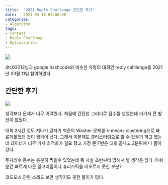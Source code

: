 ```yaml
---
title:  "2021 Reply Challenge 간단한 후기"
date:   2021-03-16 00:00:00
categories:
- Algorithm
tags:
- Contest
- Reply Challenge
- Optimization
---
```

![](https://i.imgur.com/DQG7n7L.png)

dtc03012님과 google hashcode와 비슷한 유형의 대회인 reply cahllenge를 2021년 03월 11일 참여하였다.

## 간단한 후기

![](https://i.imgur.com/XTJaSmU.png)

생각보다 문제가 너무 어려웠다. 
처음에 간단한 그리디로 점수를 얻었는데 거기서 큰 발전이 없었다.

대회 2시간 정도 지나가 갑자기 백준의 Washer 문제를 k-means clustering으로 빠르게풀었던 것이 생각이 났다. 그래서 이문제도 클러스터링으로 할 수 있을까 하고 했는데 데이터가 너무 커서 최적화가 필요 했고 가장 큰 F번은 대회 끝나고 2분뒤에 다 돌아갔다.

두자리수 등수는 충분히 찍을수 있었는데 뭐 사실 초반부터 망해서 별 생각은 없다. 
아쉬운건 빠르게 다른 알고리즘이나 휴리스틱을 떠오르지 못한 부분?

코드포스 관련 스레드 보면 생각지도 못한 풀이가 많다.


